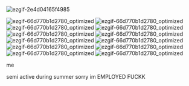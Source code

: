 


![ezgif-2e4d04165f4985](https://github.com/user-attachments/assets/b4d79991-2556-4b12-832a-2e39a434e999) 




![ezgif-66d770b1d2780_optimized](https://github.com/user-attachments/assets/3e5f7bc1-4fd7-4422-bee8-f52d895b9480)
![ezgif-66d770b1d2780_optimized](https://github.com/user-attachments/assets/0a886e89-7cee-43bf-b982-c1c89ddc1993)
![ezgif-66d770b1d2780_optimized](https://github.com/user-attachments/assets/2611115a-a07c-4d50-aed4-4cbb923747e5)
![ezgif-66d770b1d2780_optimized](https://github.com/user-attachments/assets/0eb02649-c4b4-4769-91c3-696ea3c2f680)
![ezgif-66d770b1d2780_optimized](https://github.com/user-attachments/assets/d3c30dfa-34da-40fc-84d0-a43cafaca818)
![ezgif-66d770b1d2780_optimized](https://github.com/user-attachments/assets/13f013f0-1e65-4859-8f00-2c3cbfcde61e)
![ezgif-66d770b1d2780_optimized](https://github.com/user-attachments/assets/23030d63-7562-48ef-87ec-8a45d92da6cf)
![ezgif-66d770b1d2780_optimized](https://github.com/user-attachments/assets/4d0f1fb6-22ec-4d2f-93a4-ffbe518a5a49)
![ezgif-66d770b1d2780_optimized](https://github.com/user-attachments/assets/fb3a78b2-a1be-4ae9-a381-10602a0d989c)
![ezgif-66d770b1d2780_optimized](https://github.com/user-attachments/assets/732815ea-7d5b-4318-861b-ad5829561c0e)
![ezgif-66d770b1d2780_optimized](https://github.com/user-attachments/assets/c13b5979-615d-4186-890b-065c1856e815)
![ezgif-66d770b1d2780_optimized](https://github.com/user-attachments/assets/c7d5934b-fc29-47aa-b740-67c8966d32b3)


me

semi active during summer sorry im EMPLOYED FUCKK












